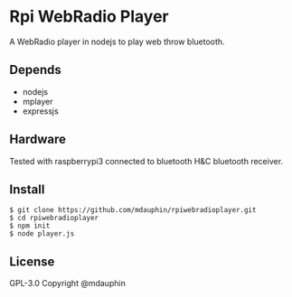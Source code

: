 # Rpi WebRadio Player

A WebRadio player in nodejs to play web throw bluetooth.

## Depends
- nodejs
- mplayer
- expressjs

## Hardware
Tested with raspberrypi3 connected to bluetooth H&C bluetooth receiver.

## Install
    $ git clone https://github.com/mdauphin/rpiwebradioplayer.git
    $ cd rpiwebradioplayer
    $ npm init
    $ node player.js


## License

GPL-3.0
Copyright @mdauphin